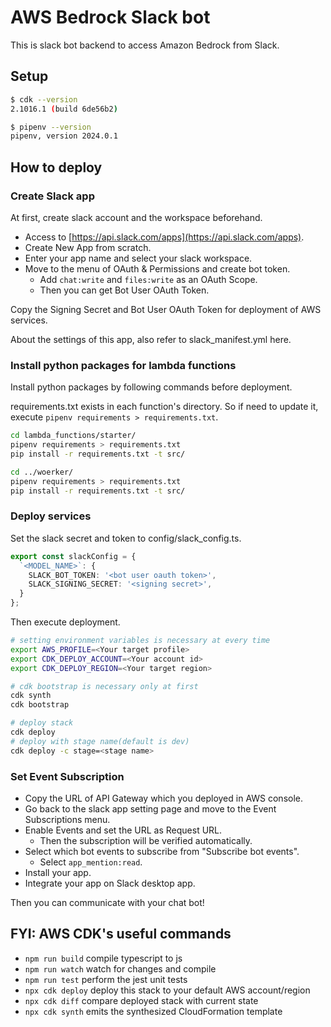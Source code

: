# AWS Bedrock Slack bot

This is slack bot backend to access Amazon Bedrock from Slack.

## Setup

```bash
$ cdk --version
2.1016.1 (build 6de56b2)

$ pipenv --version
pipenv, version 2024.0.1
```

## How to deploy

### Create Slack app

At first, create slack account and the workspace beforehand.

* Access to [https://api.slack.com/apps](https://api.slack.com/apps).
* Create New App from scratch.
* Enter your app name and select your slack workspace.
* Move to the menu of OAuth & Permissions and create bot token.
  * Add `chat:write` and `files:write` as an OAuth Scope.
  * Then you can get Bot User OAuth Token.

Copy the Signing Secret and Bot User OAuth Token for deployment of AWS services.

About the settings of this app, also refer to slack_manifest.yml here.

### Install python packages for lambda functions

Install python packages by following commands before deployment.

requirements.txt exists in each function's directory. So if need to update it, execute `pipenv requirements > requirements.txt`.

```bash
cd lambda_functions/starter/
pipenv requirements > requirements.txt
pip install -r requirements.txt -t src/

cd ../woerker/
pipenv requirements > requirements.txt
pip install -r requirements.txt -t src/
```

### Deploy services

Set the slack secret and token to config/slack_config.ts.

```ts
export const slackConfig = {
  `<MODEL_NAME>`: {
    SLACK_BOT_TOKEN: '<bot user oauth token>',
    SLACK_SIGNING_SECRET: '<signing secret>',
  }
};
```

Then execute deployment.

```bash
# setting environment variables is necessary at every time
export AWS_PROFILE=<Your target profile>
export CDK_DEPLOY_ACCOUNT=<Your account id>
export CDK_DEPLOY_REGION=<Your target region>

# cdk bootstrap is necessary only at first
cdk synth
cdk bootstrap

# deploy stack
cdk deploy
# deploy with stage name(default is dev)
cdk deploy -c stage=<stage name>
```

### Set Event Subscription

* Copy the URL of API Gateway which you deployed in AWS console.
* Go back to the slack app setting page and move to the Event Subscriptions menu.
* Enable Events and set the URL as Request URL.
  * Then the subscription will be verified automatically.
* Select which bot events to subscribe from "Subscribe bot events".
  * Select `app_mention:read`.
* Install your app.
* Integrate your app on Slack desktop app.

Then you can communicate with your chat bot!

## FYI: AWS CDK's useful commands

* `npm run build`   compile typescript to js
* `npm run watch`   watch for changes and compile
* `npm run test`    perform the jest unit tests
* `npx cdk deploy`  deploy this stack to your default AWS account/region
* `npx cdk diff`    compare deployed stack with current state
* `npx cdk synth`   emits the synthesized CloudFormation template
